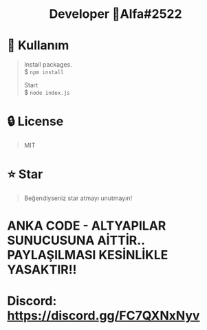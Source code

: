 <div align="center">
    <h1>Developer 💙Alfa#2522</h1>
</div>

# 📜 Kullanım
> Install packages. \
> $ `npm install`
>
> Start \
> $ `node index.js`

# 🔒 License
> MIT

# ⭐ Star
> Beğendiyseniz star atmayı unutmayın!


# ANKA  CODE - ALTYAPILAR SUNUCUSUNA AİTTİR.. PAYLAŞILMASI KESİNLİKLE YASAKTIR!!

# Discord: https://discord.gg/FC7QXNxNyv

